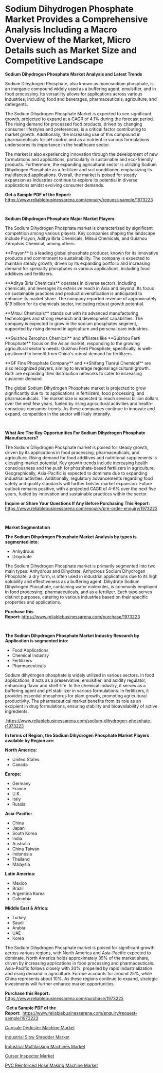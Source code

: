 <p><h1>Sodium Dihydrogen Phosphate Market Provides a Comprehensive Analysis Including a Macro Overview of the Market, Micro Details such as Market Size and Competitive Landscape</h1></p><p><strong>Sodium Dihydrogen Phosphate Market Analysis and Latest Trends</strong></p>
<p><p>Sodium Dihydrogen Phosphate, also known as monosodium phosphate, is an inorganic compound widely used as a buffering agent, emulsifier, and in food processing. Its versatility allows for applications across various industries, including food and beverages, pharmaceuticals, agriculture, and detergents. </p><p>The Sodium Dihydrogen Phosphate Market is expected to see significant growth, projected to expand at a CAGR of 4.1% during the forecast period. The rising demand for processed food products, driven by changing consumer lifestyles and preferences, is a critical factor contributing to market growth. Additionally, the increasing use of this compound in pharmaceuticals for pH control and as a nutrient in various formulations underscores its importance in the healthcare sector. </p><p>The market is also experiencing innovation through the development of new formulations and applications, particularly in sustainable and eco-friendly products. Furthermore, the expanding agricultural sector is utilizing Sodium Dihydrogen Phosphate as a fertilizer and soil conditioner, emphasizing its multifaceted applications. Overall, the market is poised for steady expansion as industries continue to explore its potential in diverse applications amidst evolving consumer demands.</p></p>
<p><strong>Get a Sample PDF of the Report:&nbsp;</strong> <a href="https://www.reliablebusinessarena.com/enquiry/request-sample/1973223?utm_campaign=3497&utm_medium=2&utm_source=Github&utm_content=ia&utm_term=02042025&utm_id=sodium-dihydrogen-phosphate">https://www.reliablebusinessarena.com/enquiry/request-sample/1973223</a></p>
<p>&nbsp;</p>
<p><strong>Sodium Dihydrogen Phosphate Major Market Players</strong></p>
<p><p>The Sodium Dihydrogen Phosphate market is characterized by significant competition among various players. Key companies shaping the landscape include Prayon, Aditya Birla Chemicals, Mitsui Chemicals, and Guizhou Zerophos Chemical, among others. </p><p>**Prayon** is a leading global phosphate producer, known for its innovative products and commitment to sustainability. The company is expected to maintain steady growth, driven by its expanding portfolio and increasing demand for specialty phosphates in various applications, including food additives and fertilizers.</p><p>**Aditya Birla Chemicals** operates in diverse sectors, including chemicals, and leverages its extensive reach in Asia and beyond. Its focus on sustainable practices and product diversification is anticipated to enhance its market share. The company reported revenue of approximately $19 billion for its chemicals sector, indicating robust growth potential.</p><p>**Mitsui Chemicals** stands out with its advanced manufacturing technologies and strong research and development capabilities. The company is expected to grow in the sodium phosphates segment, supported by rising demand in agriculture and personal care industries.</p><p>**Guizhou Zerophos Chemical** and affiliates like **Guizhou Ferti Phosphate** focus on the Asian market, responding to the growing agricultural sector's needs. Guizhou Ferti Phosphate, specifically, is well-positioned to benefit from China's robust demand for fertilizers.</p><p>**GF Fine Phosphate Company** and **Shifang Tianrui Chemical** are also recognized players, aiming to leverage regional agricultural growth. Both are expanding their distribution networks to cater to increasing customer demand.</p><p>The global Sodium Dihydrogen Phosphate market is projected to grow significantly due to its applications in fertilizers, food processing, and pharmaceuticals. The market size is expected to reach several billion dollars over the next few years, fueled by rising agricultural activities and health-conscious consumer trends. As these companies continue to innovate and expand, competition in the sector will likely intensify.</p></p>
<p>&nbsp;</p>
<p><strong>What Are The Key Opportunities For Sodium Dihydrogen Phosphate Manufacturers?</strong></p>
<p><p>The Sodium Dihydrogen Phosphate market is poised for steady growth, driven by its applications in food processing, pharmaceuticals, and agriculture. Rising demand for food additives and nutritional supplements is elevating market potential. Key growth trends include increasing health consciousness and the push for phosphate-based fertilizers in agriculture. Geographically, Asia-Pacific is expected to dominate due to expanding industrial activities. Additionally, regulatory advancements regarding food safety and quality standards will further bolster market expansion. Future outlook remains positive, with a projected CAGR of 4-6% over the next five years, fueled by innovation and sustainable practices within the sector.</p></p>
<p><strong>Inquire or Share Your Questions If Any Before Purchasing This Report:</strong> <a href="https://www.reliablebusinessarena.com/enquiry/pre-order-enquiry/1973223?utm_campaign=3497&utm_medium=2&utm_source=Github&utm_content=ia&utm_term=02042025&utm_id=sodium-dihydrogen-phosphate">https://www.reliablebusinessarena.com/enquiry/pre-order-enquiry/1973223</a></p>
<p>&nbsp;</p>
<p><strong>Market Segmentation</strong></p>
<p><strong>The Sodium Dihydrogen Phosphate Market Analysis by types is segmented into:</strong></p>
<p><ul><li>Anhydrous</li><li>Dihydrate</li></ul></p>
<p><p>The Sodium Dihydrogen Phosphate market is primarily segmented into two main types: Anhydrous and Dihydrate. Anhydrous Sodium Dihydrogen Phosphate, a dry form, is often used in industrial applications due to its high solubility and effectiveness as a buffering agent. Dihydrate Sodium Dihydrogen Phosphate, containing water molecules, is commonly employed in food processing, pharmaceuticals, and as a fertilizer. Each type serves distinct purposes, catering to various industries based on their specific properties and applications.</p></p>
<p><strong>Purchase this Report:&nbsp;</strong><a href="https://www.reliablebusinessarena.com/purchase/1973223?utm_campaign=3497&utm_medium=2&utm_source=Github&utm_content=ia&utm_term=02042025&utm_id=sodium-dihydrogen-phosphate">https://www.reliablebusinessarena.com/purchase/1973223</a></p>
<p>&nbsp;</p>
<p><strong>The Sodium Dihydrogen Phosphate Market Industry Research by Application is segmented into:</strong></p>
<p><ul><li>Food Applications</li><li>Chemical Industry</li><li>Fertilizers</li><li>Pharmaceuticals</li></ul></p>
<p><p>Sodium dihydrogen phosphate is widely utilized in various sectors. In food applications, it acts as a preservative, emulsifier, and acidity regulator, enhancing flavor and shelf-life. In the chemical industry, it serves as a buffering agent and pH stabilizer in various formulations. In fertilizers, it provides essential phosphorus for plant growth, promoting agricultural productivity. The pharmaceutical market benefits from its role as an excipient in drug formulations, ensuring stability and bioavailability of active ingredients.</p></p>
<p><a href="https://www.reliablebusinessarena.com/sodium-dihydrogen-phosphate-r1973223?utm_campaign=3497&utm_medium=2&utm_source=Github&utm_content=ia&utm_term=02042025&utm_id=sodium-dihydrogen-phosphate">&nbsp;https://www.reliablebusinessarena.com/sodium-dihydrogen-phosphate-r1973223</a></p>
<p><strong>In terms of Region, the Sodium Dihydrogen Phosphate Market Players available by Region are:</strong></p>
<p>
    <p> <strong> North America: </strong>
        <ul>
            <li>United States</li>
            <li>Canada</li>
        </ul>
        </p> 
    <p> <strong> Europe: </strong>
        <ul>
            <li>Germany</li>
            <li>France</li>
            <li>U.K.</li>
            <li>Italy</li>
            <li>Russia</li>
        </ul>
        </p> 
    <p> <strong> Asia-Pacific: </strong>
        <ul>
            <li>China</li>
            <li>Japan</li>
            <li>South Korea</li>
            <li>India</li>
            <li>Australia</li>
            <li>China Taiwan</li>
            <li>Indonesia</li>
            <li>Thailand</li>
            <li>Malaysia</li>
        </ul>
        </p> 
    <p> <strong> Latin America: </strong>
        <ul>
            <li>Mexico</li>
            <li>Brazil</li>
            <li>Argentina Korea</li>
            <li>Colombia</li>
        </ul>
        </p> 
    <p> <strong> Middle East & Africa: </strong>
        <ul>
            <li>Turkey</li>
            <li>Saudi</li>
            <li>Arabia</li>
            <li>UAE</li>
            <li>Korea</li>
        </ul>
    </p>
    </p>
<p><p>The Sodium Dihydrogen Phosphate market is poised for significant growth across various regions, with North America and Asia-Pacific expected to dominate. North America holds approximately 35% of the market share, driven by increasing applications in food processing and pharmaceuticals. Asia-Pacific follows closely with 30%, propelled by rapid industrialization and rising demand in agriculture. Europe accounts for around 25%, while China represents about 10%. As these regions continue to expand, strategic investments will further enhance market opportunities.</p></p>
<p><strong>Purchase this Report: </strong><a href="https://www.reliablebusinessarena.com/purchase/1973223?utm_campaign=3497&utm_medium=2&utm_source=Github&utm_content=ia&utm_term=02042025&utm_id=sodium-dihydrogen-phosphate">https://www.reliablebusinessarena.com/purchase/1973223</a></p>
<p>&nbsp;<strong>Get a Sample PDF of the Report:&nbsp;&nbsp;</strong><a href="https://www.reliablebusinessarena.com/enquiry/request-sample/1973223?utm_campaign=3497&utm_medium=2&utm_source=Github&utm_content=ia&utm_term=02042025&utm_id=sodium-dihydrogen-phosphate">https://www.reliablebusinessarena.com/enquiry/request-sample/1973223</a></p>
<p><strong></strong></p>
<p><p><a href="https://www.linkedin.com/pulse/capsule-deduster-machine-market-revolution-driving-factors-j8zqc?utm_campaign=3497&utm_medium=2&utm_source=Github&utm_content=ia&utm_term=02042025&utm_id=sodium-dihydrogen-phosphate">Capsule Deduster Machine Market</a></p><p><a href="https://www.linkedin.com/pulse/market-expansion-insights-industrial-slow-shredder-projected-m1nrc?utm_campaign=3497&utm_medium=2&utm_source=Github&utm_content=ia&utm_term=02042025&utm_id=sodium-dihydrogen-phosphate">Industrial Slow Shredder Market</a></p><p><a href="https://www.linkedin.com/pulse/forecasting-industrial-multitasking-machines-market-industry-bytje?utm_campaign=3497&utm_medium=2&utm_source=Github&utm_content=ia&utm_term=02042025&utm_id=sodium-dihydrogen-phosphate">Industrial Multitasking Machines Market</a></p><p><a href="https://www.linkedin.com/pulse/market-insights-cursor-inspectormarket-trends-past-patterns-q8lye?utm_campaign=3497&utm_medium=2&utm_source=Github&utm_content=ia&utm_term=02042025&utm_id=sodium-dihydrogen-phosphate">Cursor Inspector Market</a></p><p><a href="https://www.linkedin.com/pulse/pvc-reinforced-hose-making-machine-market-outlook-2025-2032-adxne?utm_campaign=3497&utm_medium=2&utm_source=Github&utm_content=ia&utm_term=02042025&utm_id=sodium-dihydrogen-phosphate">PVC Reinforced Hose Making Machine Market</a></p></p>